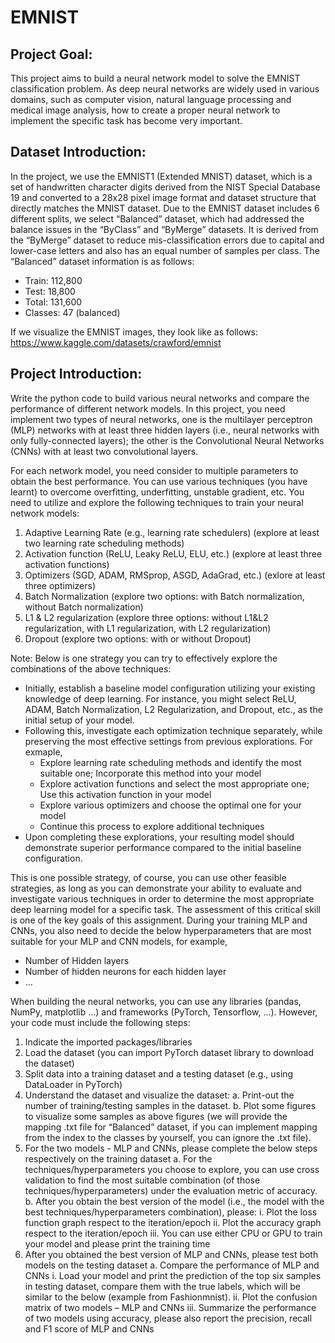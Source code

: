 # EMNIST

## Project Goal:
This project aims to build a neural network model to solve the EMNIST classification problem.
As deep neural networks are widely used in various domains, such as computer vision, natural
language processing and medical image analysis, how to create a proper neural network to
implement the specific task has become very important.

## Dataset Introduction:
In the project, we use the EMNIST1 (Extended MNIST) dataset, which is a set of handwritten
character digits derived from the NIST Special Database 19 and converted to a 28x28 pixel
image format and dataset structure that directly matches the MNIST dataset.
Due to the EMNIST dataset includes 6 different splits, we select “Balanced” dataset, which
had addressed the balance issues in the “ByClass” and “ByMerge” datasets. It is derived from
the “ByMerge” dataset to reduce mis-classification errors due to capital and lower-case letters
and also has an equal number of samples per class. The “Balanced” dataset information is as
follows:
- Train: 112,800
- Test: 18,800
- Total: 131,600
- Classes: 47 (balanced)

If we visualize the EMNIST images, they look like as follows: https://www.kaggle.com/datasets/crawford/emnist

## Project Introduction:
Write the python code to build various neural networks and compare the performance of
different network models.
In this project, you need implement two types of neural networks, one is the multilayer
perceptron (MLP) networks with at least three hidden layers (i.e., neural networks with only
fully-connected layers); the other is the Convolutional Neural Networks (CNNs) with at least
two convolutional layers.

For each network model, you need consider to multiple parameters to obtain the best
performance. You can use various techniques (you have learnt) to overcome overfitting,
underfitting, unstable gradient, etc. You need to utilize and explore the following techniques
to train your neural network models:
1) Adaptive Learning Rate (e.g., learning rate schedulers) (explore at least two learning
rate scheduling methods)
2) Activation function (ReLU, Leaky ReLU, ELU, etc.) (explore at least three activation
functions)
3) Optimizers (SGD, ADAM, RMSprop, ASGD, AdaGrad, etc.) (exlore at least three
optimizers)
4) Batch Normalization (explore two options: with Batch normalization, without Batch
normalization)
5) L1 & L2 regularization (explore three options: without L1&L2 regularization, with L1
regularization, with L2 regularization)
6) Dropout (explore two options: with or without Dropout)

Note: Below is one strategy you can try to effectively explore the combinations of the above techniques:
- Initially, establish a baseline model configuration utilizing your existing knowledge of deep learning. For
instance, you might select ReLU, ADAM, Batch Normalization, L2 Regularization, and Dropout, etc., as the
initial setup of your model.
- Following this, investigate each optimization technique separately, while preserving the most effective
settings from previous explorations. For exmaple,
  - Explore learning rate scheduling methods and identify the most suitable one; Incorporate
this method into your model
  - Explore activation functions and select the most appropriate one; Use this activation
function in your model
  - Explore various optimizers and choose the optimal one for your model
  - Continue this process to explore additional techniques
- Upon completing these explorations, your resulting model should demonstrate superior performance
compared to the initial baseline configuration.

This is one possible strategy, of course, you can use other feasible strategies, as long as you can demonstrate your ability
to evaluate and investigate various techniques in order to determine the most appropriate deep learning model for a
specific task. The assessment of this critical skill is one of the key goals of this assignment.
During your training MLP and CNNs, you also need to decide the below hyperparameters that
are most suitable for your MLP and CNN models, for example,
- Number of Hidden layers
- Number of hidden neurons for each hidden layer
- …

When building the neural networks, you can use any libraries (pandas, NumPy, matplotlib …)
and frameworks (PyTorch, Tensorflow, …). However, your code must include the following
steps:
1. Indicate the imported packages/libraries
2. Load the dataset (you can import PyTorch dataset library to download the dataset)
3. Split data into a training dataset and a testing dataset (e.g., using DataLoader in
PyTorch)
4. Understand the dataset and visualize the dataset:
a. Print-out the number of training/testing samples in the dataset.
b. Plot some figures to visualize some samples as above figures (we will provide
the mapping .txt file for “Balanced” dataset, if you can implement mapping
from the index to the classes by yourself, you can ignore the .txt file).
5. For the two models - MLP and CNNs, please complete the below steps respectively on
the training dataset
a. For the techniques/hyperparameters you choose to explore, you can use cross
validation to find the most suitable combination (of those
techniques/hyperparameters) under the evaluation metric of accuracy.
b. After you obtain the best version of the model (i.e., the model with the best
techniques/hyperparameters combination), please:
i. Plot the loss function graph respect to the iteration/epoch
ii. Plot the accuracy graph respect to the iteration/epoch
iii. You can use either CPU or GPU to train your model and please print
the training time
6. After you obtained the best version of MLP and CNNs, please test both models on the
testing dataset
a. Compare the performance of MLP and CNNs
i. Load your model and print the prediction of the top six samples in testing
dataset, compare them with the true labels, which will be similar to the
below (example from Fashionmnist).
ii. Plot the confusion matrix of two models – MLP and CNNs
iii. Summarize the performance of two models using accuracy, please also
report the precision, recall and F1 score of MLP and CNNs
